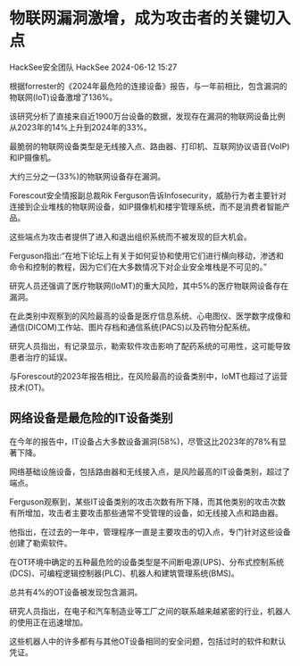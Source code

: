 #  物联网漏洞激增，成为攻击者的关键切入点   
HackSee安全团队  HackSee   2024-06-12 15:27  
  
根据forrester的《2024年最危险的连接设备》报告，与一年前相比，包含漏洞的物联网(IoT)设备激增了136%。  
  
该研究分析了直接来自近1900万台设备的数据，发现存在漏洞的物联网设备比例从2023年的14%上升到2024年的33%。  
  
最脆弱的物联网设备类型是无线接入点、路由器、打印机、互联网协议语音(VoIP)和IP摄像机。  
  
大约三分之一(33%)的物联网设备存在漏洞。  
  
Forescout安全情报副总裁Rik Ferguson告诉Infosecurity，威胁行为者主要针对连接到企业堆栈的物联网设备，如IP摄像机和楼宇管理系统，而不是消费者智能产品。  
  
这些端点为攻击者提供了进入和退出组织系统而不被发现的巨大机会。  
  
Ferguson指出:“在地下论坛上有关于如何妥协和使用它们进行横向移动，渗透和命令和控制的教程，因为它们在大多数情况下对企业安全堆栈是不可见的。”  
  
研究人员还强调了医疗物联网(IoMT)的重大风险，其中5%的医疗物联网设备存在漏洞。  
  
在此类别中观察到的风险最高的设备是医疗信息系统、心电图仪、医学数字成像和通信(DICOM)工作站、图片存档和通信系统(PACS)以及药物分配系统。  
  
研究人员指出，有记录显示，勒索软件攻击影响了配药系统的可用性，这可能导致患者治疗的延误。  
  
与Forescout的2023年报告相比，在风险最高的设备类别中，IoMT也超过了运营技术(OT)。  
## 网络设备是最危险的IT设备类别  
  
在今年的报告中，IT设备占大多数设备漏洞(58%)，尽管这比2023年的78%有显著下降。  
  
网络基础设施设备，包括路由器和无线接入点，是风险最高的IT设备类别，超过了端点。  
  
Ferguson观察到，某些IT设备类别的攻击次数有所下降，而其他类别的攻击次数有所增加，攻击者主要攻击那些通常不受管理的设备，如无线接入点和路由器。  
  
他指出，在过去的一年中，管理程序一直是主要攻击的切入点，专门针对这些设备创建了勒索软件。  
  
在OT环境中确定的五种最危险的设备类型是不间断电源(UPS)、分布式控制系统(DCS)、可编程逻辑控制器(PLC)、机器人和建筑管理系统(BMS)。  
  
总共有4%的OT设备被发现包含漏洞。  
  
研究人员指出，在电子和汽车制造业等工厂之间的联系越来越紧密的行业，机器人的使用正在迅速增加。  
  
这些机器人中的许多都有与其他OT设备相同的安全问题，包括过时的软件和默认凭证。  
  
  
  
